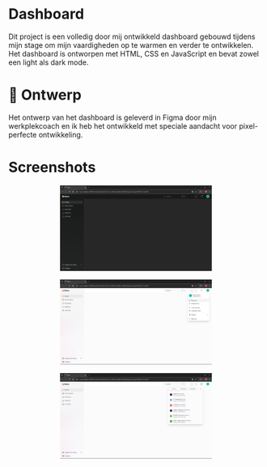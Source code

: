 # Dashboard 
Dit project is een volledig door mij ontwikkeld dashboard gebouwd tijdens mijn stage om mijn vaardigheden op te warmen en verder te ontwikkelen. 
Het dashboard is ontworpen met HTML, CSS en JavaScript en bevat zowel een light als dark mode.

# 🎨 Ontwerp
Het ontwerp van het dashboard is geleverd in Figma door mijn werkplekcoach en ik heb het ontwikkeld met speciale aandacht voor pixel-perfecte ontwikkeling.

# Screenshots
<p align="center"><img src="Nedus/DarkMode.png" width="300"></p>
<p align="center"><img src="Nedus/WhiteMode.png" width="300"></p>
<p align="center"><img src="Nedus/WhiteMode2.png" width="300"></p>
